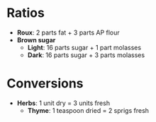 Ratios
======

* **Roux**: 2 parts fat + 3 parts AP flour
* **Brown sugar**
  * **Light**: 16 parts sugar + 1 part molasses
  * **Dark**: 16 parts sugar + 3 parts molasses

Conversions
===========

* **Herbs**: 1 unit dry = 3 units fresh
  * **Thyme**: 1 teaspoon dried = 2 sprigs fresh

